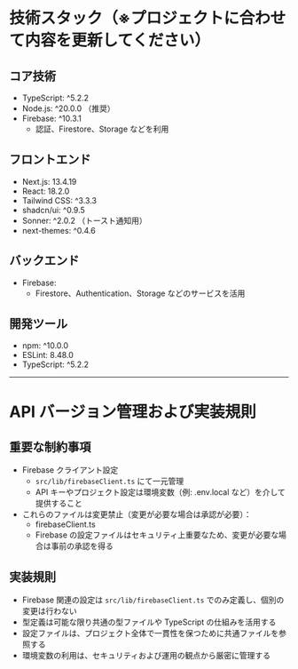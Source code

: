 # 技術スタック（※プロジェクトに合わせて内容を更新してください）

## コア技術

- TypeScript: ^5.2.2
- Node.js: ^20.0.0 （推奨）
- Firebase: ^10.3.1
  - 認証、Firestore、Storage などを利用

## フロントエンド

- Next.js: 13.4.19
- React: 18.2.0
- Tailwind CSS: ^3.3.3
- shadcn/ui: ^0.9.5
- Sonner: ^2.0.2 （トースト通知用）
- next-themes: ^0.4.6

## バックエンド

- Firebase:
  - Firestore、Authentication、Storage などのサービスを活用

## 開発ツール

- npm: ^10.0.0
- ESLint: 8.48.0
- TypeScript: ^5.2.2

---

# API バージョン管理および実装規則

## 重要な制約事項

- Firebase クライアント設定
  - `src/lib/firebaseClient.ts` にて一元管理
  - API キーやプロジェクト設定は環境変数（例: .env.local など）を介して提供すること
- これらのファイルは変更禁止（変更が必要な場合は承認が必要）：
  <!-- - types.ts - 型定義の一元管理
  - config.ts - 環境設定の一元管理 -->
  - firebaseClient.ts
  - Firebase の設定ファイルはセキュリティ上重要なため、変更が必要な場合は事前の承認を得る

## 実装規則

<!-- - 型定義は必ず types.ts を参照 -->

- Firebase 関連の設定は `src/lib/firebaseClient.ts` でのみ定義し、個別の変更は行わない
- 型定義は可能な限り共通の型ファイルや TypeScript の仕組みを活用する
- 設定ファイルは、プロジェクト全体で一貫性を保つために共通ファイルを参照する
- 環境変数の利用は、セキュリティおよび運用の観点から厳密に管理する
